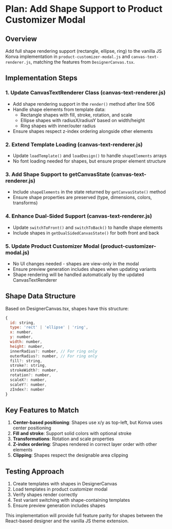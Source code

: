 # Plan: Add Shape Support to Product Customizer Modal

## Overview
Add full shape rendering support (rectangle, ellipse, ring) to the vanilla JS Konva implementation in `product-customizer-modal.js` and `canvas-text-renderer.js`, matching the features from `DesignerCanvas.tsx`.

## Implementation Steps

### 1. Update CanvasTextRenderer Class (canvas-text-renderer.js)
- Add shape rendering support in the `render()` method after line 506
- Handle shape elements from template data:
  - Rectangle shapes with fill, stroke, rotation, and scale
  - Ellipse shapes with radiusX/radiusY based on width/height
  - Ring shapes with inner/outer radius
- Ensure shapes respect z-index ordering alongside other elements

### 2. Extend Template Loading (canvas-text-renderer.js)
- Update `loadTemplate()` and `loadDesign()` to handle `shapeElements` arrays
- No font loading needed for shapes, but ensure proper element structure

### 3. Add Shape Support to getCanvasState (canvas-text-renderer.js)
- Include `shapeElements` in the state returned by `getCanvasState()` method
- Ensure shape properties are preserved (type, dimensions, colors, transforms)

### 4. Enhance Dual-Sided Support (canvas-text-renderer.js)
- Update `switchToFront()` and `switchToBack()` to handle shape elements
- Include shapes in `getDualSidedCanvasState()` for both front and back

### 5. Update Product Customizer Modal (product-customizer-modal.js)
- No UI changes needed - shapes are view-only in the modal
- Ensure preview generation includes shapes when updating variants
- Shape rendering will be handled automatically by the updated CanvasTextRenderer

## Shape Data Structure
Based on DesignerCanvas.tsx, shapes have this structure:
```javascript
{
  id: string,
  type: 'rect' | 'ellipse' | 'ring',
  x: number,
  y: number,
  width: number,
  height: number,
  innerRadius?: number, // For ring only
  outerRadius?: number, // For ring only
  fill?: string,
  stroke?: string,
  strokeWidth?: number,
  rotation?: number,
  scaleX?: number,
  scaleY?: number,
  zIndex?: number
}
```

## Key Features to Match
1. **Center-based positioning**: Shapes use x/y as top-left, but Konva uses center positioning
2. **Fill and stroke**: Support solid colors with optional stroke
3. **Transformations**: Rotation and scale properties
4. **Z-index ordering**: Shapes rendered in correct layer order with other elements
5. **Clipping**: Shapes respect the designable area clipping

## Testing Approach
1. Create templates with shapes in DesignerCanvas
2. Load templates in product customizer modal
3. Verify shapes render correctly
4. Test variant switching with shape-containing templates
5. Ensure preview generation includes shapes

This implementation will provide full feature parity for shapes between the React-based designer and the vanilla JS theme extension.